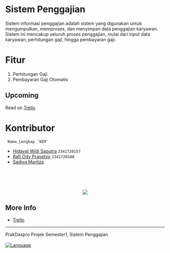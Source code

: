 # Sistem Penggajian

Sistem informasi penggajian adalah sistem yang digunakan untuk mengumpulkan, memproses, dan menyimpan data penggajian karyawan. Sistem ini mencakup seluruh proses penggajian, mulai dari input data karyawan, perhitungan gaji, hingga pembayaran gaji.

# Fitur

1. Perhitungan Gaji
1. Pembayaran Gaji Otomatis
## Upcoming
Read on [Trello](https://trello.com/b/MzOBfiwW/projek-prodas)

# Kontributor

````
 Nama_Lengkap `NIM`
````

- [Hidayat Widi Saputra](https://github.com/Raruu) `2341720157`
- [Rafi Ody Prasetyo](https://github.com/rafiody16) `2341720180`
- [Sadiya Maritza](https://github.com/Sadiya8924)
<br/>
<br/>
<br/>

<p align="center">
<img src="https://contrib.rocks/image?repo=Raruu/PrakDaspro-Sistem-Penggajian" />
</p>


## More Info

- [Trello](https://trello.com/b/MzOBfiwW/projek-prodas)

---

PrakDaspro Projek Semester1, Sistem Penggajian\
<br>
[![Language](https://skillicons.dev/icons?i=java&theme=light)](https://skillicons.dev)

